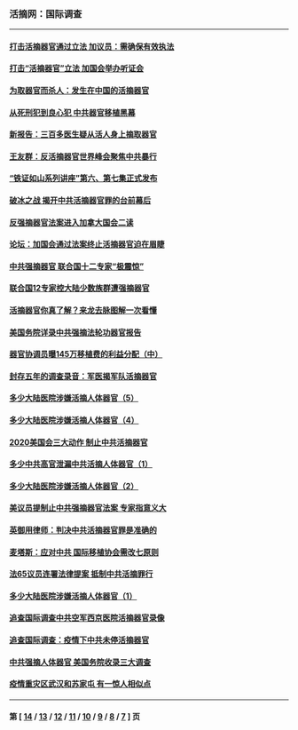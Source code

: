 ### 活摘网：国际调查
---
#### [打击活摘器官通过立法 加议员：需确保有效执法](../../pages/nf5947/n13886356.md?01300430) 
#### [打击“活摘器官”立法 加国会举办听证会](../../pages/nf5947/n13869362.md?01300430) 
#### [为取器官而杀人：发生在中国的活摘器官](../../pages/nf5947/n13794731.md?01300430) 
#### [从死刑犯到良心犯 中共器官移植黑幕](../../pages/nf5947/n13764669.md?01300430) 
#### [新报告：三百多医生疑从活人身上摘取器官](../../pages/nf5947/n13703044.md?01300430) 
#### [王友群：反活摘器官世界峰会聚焦中共暴行](../../pages/nf5947/n13250738.md?01300430) 
#### [“铁证如山系列讲座”第六、第七集正式发布](../../pages/nf5947/n13106287.md?01300430) 
#### [破冰之战 揭开中共活摘器官罪的台前幕后](../../pages/nf5947/n13082457.md?01300430) 
#### [反强摘器官法案进入加拿大国会二读](../../pages/nf5947/n13033450.md?01300430) 
#### [论坛：加国会通过法案终止活摘器官迫在眉睫](../../pages/nf5947/n13029839.md?01300430) 
#### [中共强摘器官 联合国十二专家“极震惊”](../../pages/nf5947/n13024313.md?01300430) 
#### [联合国12专家控大陆少数族群遭强摘器官](../../pages/nf5947/n13023877.md?01300430) 
#### [活摘器官你真了解？来龙去脉图解一次看懂](../../pages/nf5947/n13013820.md?01300430) 
#### [美国务院详录中共强摘法轮功器官报告](../../pages/nf5947/n12944519.md?01300430) 
#### [器官协调员曝145万移植费的利益分配（中）](../../pages/nf5947/n12894547.md?01300430) 
#### [封存五年的调查录音：军医揭军队活摘器官](../../pages/nf5947/n12798692.md?01300430) 
#### [多少大陆医院涉嫌活摘人体器官（5）](../../pages/nf5947/n12768383.md?01300430) 
#### [多少大陆医院涉嫌活摘人体器官（4）](../../pages/nf5947/n12664434.md?01300430) 
#### [2020美国会三大动作 制止中共活摘器官](../../pages/nf5947/n12682004.md?01300430) 
#### [多少中共高官泄漏中共活摘人体器官（1）](../../pages/nf5947/n12671234.md?01300430) 
#### [多少大陆医院涉嫌活摘人体器官（2）](../../pages/nf5947/n12655589.md?01300430) 
#### [美议员提制止中共强摘器官法案 专家指意义大](../../pages/nf5947/n12630561.md?01300430) 
#### [英御用律师：判决中共活摘器官罪是准确的](../../pages/nf5947/n12580740.md?01300430) 
#### [麦塔斯：应对中共 国际移植协会需改七原则](../../pages/nf5947/n12514711.md?01300430) 
#### [法65议员连署法律提案 抵制中共活摘罪行](../../pages/nf5947/n12437047.md?01300430) 
#### [多少大陆医院涉嫌活摘人体器官（1）](../../pages/nf5947/n12414284.md?01300430) 
#### [追查国际调查中共空军西京医院活摘器官录像](../../pages/nf5947/n12348837.md?01300430) 
#### [追查国际调查：疫情下中共未停活摘器官](../../pages/nf5947/n12273415.md?01300430) 
#### [中共强摘人体器官 美国务院收录三大调查](../../pages/nf5947/n12181488.md?01300430) 
#### [疫情重灾区武汉和苏家屯 有一惊人相似点](../../pages/nf5947/n12150824.md?01300430) 

---
#### 第 [ [14](./14.md?01300430) / [13](./13.md?01300430) / [12](./12.md?01300430) / [11](./11.md?01300430) / [10](./10.md?01300430) / [9](./9.md?01300430) / [8](./8.md?01300430) / [7](./7.md?01300430) ] 页
